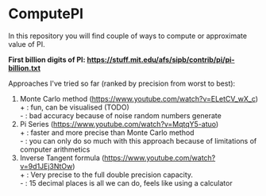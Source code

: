 # ComputePI
In this repository you will find couple of ways to compute or approximate value of PI.

<b>First billion digits of PI:
https://stuff.mit.edu/afs/sipb/contrib/pi/pi-billion.txt </b>

Approaches I've tried so far (ranked by precision from worst to best):

1) Monte Carlo method (https://www.youtube.com/watch?v=ELetCV_wX_c) <br> + : fun, can be visualised (TODO) <br> - : bad accuracy because of noise random numbers generate
2) Pi Series (https://www.youtube.com/watch?v=MqtqY5-atuo) <br> + : faster and more precise than Monte Carlo method <br> - : you can only do so much with this approach because of limitations of computer arithmetics
3) Inverse Tangent formula (https://www.youtube.com/watch?v=9d1JEj3NtOw) <br> + : Very precise to the full double precision capacity. <br> - : 15 decimal places is all we can do, feels like using a calculator



